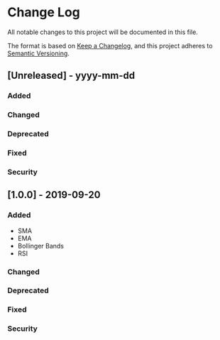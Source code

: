 # Change Log
All notable changes to this project will be documented in this file.

The format is based on [Keep a Changelog](https://keepachangelog.com/en/1.0.0/),
and this project adheres to [Semantic Versioning](https://semver.org/spec/v2.0.0.html).

## [Unreleased] - yyyy-mm-dd
### Added

### Changed

### Deprecated

### Fixed

### Security

## [1.0.0] - 2019-09-20
### Added
- SMA
- EMA
- Bollinger Bands
- RSI

### Changed

### Deprecated

### Fixed

### Security